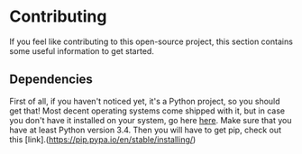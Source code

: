 
# Contributing

If you feel like contributing to this open-source project, this section contains some useful information to get started.

## Dependencies
First of all, if you haven't noticed yet, it's a Python project, so you should get that! Most decent operating systems come shipped with it, but in case you don't have it installed on your system, go here [here](https://www.python.org/downloads/). Make sure that you have at least Python version 3.4.  Then you will have to get pip, check out this [link].(https://pip.pypa.io/en/stable/installing/)


<!--stackedit_data:
eyJoaXN0b3J5IjpbMTA2MDE0MjM3OSwxNjkxNjE1OTY4XX0=
-->